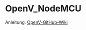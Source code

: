 # OpenV_NodeMCU

Anleitung: [OpenV-GitHub-Wiki](https://github.com/openv/openv/wiki/Bauanleitung-NodeMCU-WIFI---MQTT---HomeAssistant)
